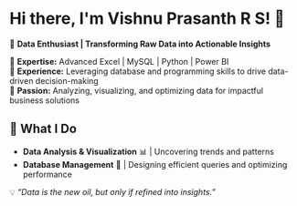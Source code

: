 # Hi there, I'm Vishnu Prasanth R S! 👋

🚀 **Data Enthusiast | Transforming Raw Data into Actionable Insights**

🔹 **Expertise:** Advanced Excel | MySQL | Python | Power BI  
🔹 **Experience:** Leveraging database and programming skills to drive data-driven decision-making  
🔹 **Passion:** Analyzing, visualizing, and optimizing data for impactful business solutions  

## 🚀 What I Do
- **Data Analysis & Visualization** 📊 | Uncovering trends and patterns
- **Database Management** 💾 | Designing efficient queries and optimizing performance

💡 _“Data is the new oil, but only if refined into insights.”_
